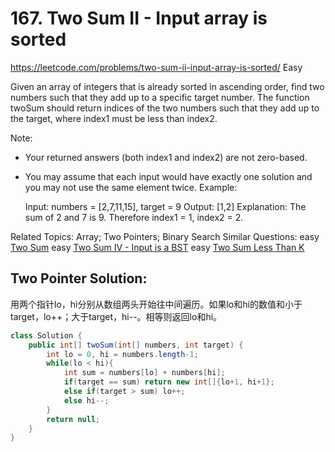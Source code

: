 # 167. Two Sum II - Input array is sorted
<https://leetcode.com/problems/two-sum-ii-input-array-is-sorted/>
Easy


Given an array of integers that is already sorted in ascending order, find two numbers such that they add up to a specific target number.
The function twoSum should return indices of the two numbers such that they add up to the target, where index1 must be less than index2.

Note:

* Your returned answers (both index1 and index2) are not zero-based.
* You may assume that each input would have exactly one solution and you may not use the same element twice.
Example:

    Input: numbers = [2,7,11,15], target = 9
    Output: [1,2]
    Explanation: The sum of 2 and 7 is 9. Therefore index1 = 1, index2 = 2.


Related Topics: Array; Two Pointers; Binary Search
Similar Questions:
    easy [Two Sum](https://leetcode.com/problems/two-sum/)
    easy [Two Sum IV - Input is a BST](https://leetcode.com/problems/two-sum-iv-input-is-a-bst/) 
    easy [Two Sum Less Than K](https://leetcode.com/problems/two-sum-less-than-k/)

## Two Pointer Solution:
用两个指针lo，hi分别从数组两头开始往中间遍历。如果lo和hi的数值和小于target，lo++；大于target，hi--。相等则返回lo和hi。
```java
class Solution {
    public int[] twoSum(int[] numbers, int target) {
        int lo = 0, hi = numbers.length-1;
        while(lo < hi){
            int sum = numbers[lo] + numbers[hi];
            if(target == sum) return new int[]{lo+1, hi+1};
            else if(target > sum) lo++;
            else hi--;
        }
        return null;
    }
}
```